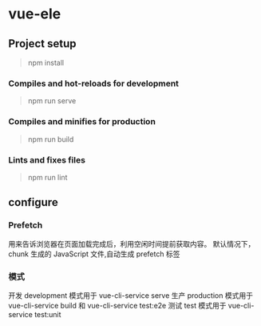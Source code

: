 # vue-ele

## Project setup
>npm install

### Compiles and hot-reloads for development
>npm run serve

### Compiles and minifies for production
>npm run build

### Lints and fixes files
>npm run lint

## configure

### Prefetch
<link rel="prefetch">
用来告诉浏览器在页面加载完成后，利用空闲时间提前获取内容。
默认情况下，chunk 生成的 JavaScript 文件,自动生成 prefetch 标签

### 模式
开发 development 模式用于 vue-cli-service serve
生产 production 模式用于 vue-cli-service build 和 vue-cli-service test:e2e
测试 test 模式用于 vue-cli-service test:unit
